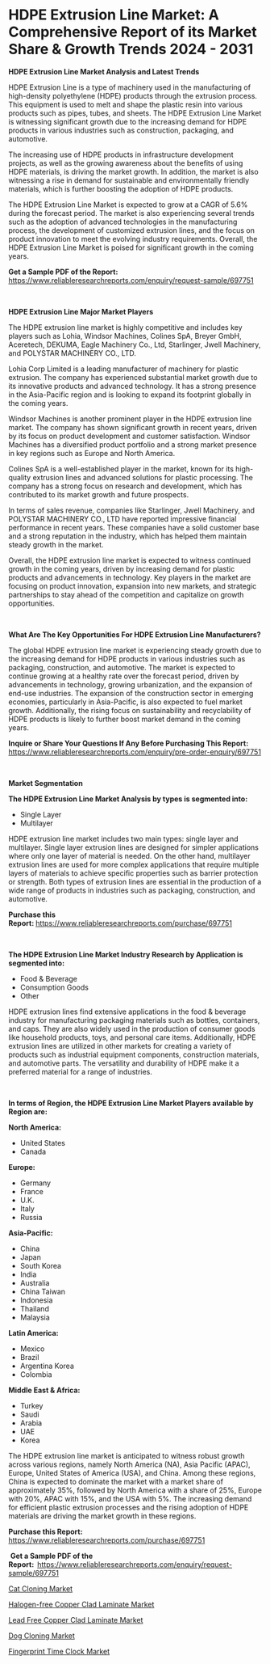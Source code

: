 <p><h1>HDPE Extrusion Line Market: A Comprehensive Report of its Market Share & Growth Trends 2024 - 2031</h1></p><p><strong>HDPE Extrusion Line Market Analysis and Latest Trends</strong></p>
<p><p>HDPE Extrusion Line is a type of machinery used in the manufacturing of high-density polyethylene (HDPE) products through the extrusion process. This equipment is used to melt and shape the plastic resin into various products such as pipes, tubes, and sheets. The HDPE Extrusion Line Market is witnessing significant growth due to the increasing demand for HDPE products in various industries such as construction, packaging, and automotive.</p><p>The increasing use of HDPE products in infrastructure development projects, as well as the growing awareness about the benefits of using HDPE materials, is driving the market growth. In addition, the market is also witnessing a rise in demand for sustainable and environmentally friendly materials, which is further boosting the adoption of HDPE products.</p><p>The HDPE Extrusion Line Market is expected to grow at a CAGR of 5.6% during the forecast period. The market is also experiencing several trends such as the adoption of advanced technologies in the manufacturing process, the development of customized extrusion lines, and the focus on product innovation to meet the evolving industry requirements. Overall, the HDPE Extrusion Line Market is poised for significant growth in the coming years.</p></p>
<p><strong>Get a Sample PDF of the Report:&nbsp;</strong> <a href="https://www.reliableresearchreports.com/enquiry/request-sample/697751">https://www.reliableresearchreports.com/enquiry/request-sample/697751</a></p>
<p>&nbsp;</p>
<p><strong>HDPE Extrusion Line Major Market Players</strong></p>
<p><p>The HDPE extrusion line market is highly competitive and includes key players such as Lohia, Windsor Machines, Colines SpA, Breyer GmbH, Aceretech, DEKUMA, Eagle Machinery Co., Ltd, Starlinger, Jwell Machinery, and POLYSTAR MACHINERY CO., LTD.</p><p>Lohia Corp Limited is a leading manufacturer of machinery for plastic extrusion. The company has experienced substantial market growth due to its innovative products and advanced technology. It has a strong presence in the Asia-Pacific region and is looking to expand its footprint globally in the coming years.</p><p>Windsor Machines is another prominent player in the HDPE extrusion line market. The company has shown significant growth in recent years, driven by its focus on product development and customer satisfaction. Windsor Machines has a diversified product portfolio and a strong market presence in key regions such as Europe and North America.</p><p>Colines SpA is a well-established player in the market, known for its high-quality extrusion lines and advanced solutions for plastic processing. The company has a strong focus on research and development, which has contributed to its market growth and future prospects.</p><p>In terms of sales revenue, companies like Starlinger, Jwell Machinery, and POLYSTAR MACHINERY CO., LTD have reported impressive financial performance in recent years. These companies have a solid customer base and a strong reputation in the industry, which has helped them maintain steady growth in the market.</p><p>Overall, the HDPE extrusion line market is expected to witness continued growth in the coming years, driven by increasing demand for plastic products and advancements in technology. Key players in the market are focusing on product innovation, expansion into new markets, and strategic partnerships to stay ahead of the competition and capitalize on growth opportunities.</p></p>
<p>&nbsp;</p>
<p><strong>What Are The Key Opportunities For HDPE Extrusion Line Manufacturers?</strong></p>
<p><p>The global HDPE extrusion line market is experiencing steady growth due to the increasing demand for HDPE products in various industries such as packaging, construction, and automotive. The market is expected to continue growing at a healthy rate over the forecast period, driven by advancements in technology, growing urbanization, and the expansion of end-use industries. The expansion of the construction sector in emerging economies, particularly in Asia-Pacific, is also expected to fuel market growth. Additionally, the rising focus on sustainability and recyclability of HDPE products is likely to further boost market demand in the coming years.</p></p>
<p><strong>Inquire or Share Your Questions If Any Before Purchasing This Report:</strong> <a href="https://www.reliableresearchreports.com/enquiry/pre-order-enquiry/697751">https://www.reliableresearchreports.com/enquiry/pre-order-enquiry/697751</a></p>
<p>&nbsp;</p>
<p><strong>Market Segmentation</strong></p>
<p><strong>The HDPE Extrusion Line Market Analysis by types is segmented into:</strong></p>
<p><ul><li>Single Layer</li><li>Multilayer</li></ul></p>
<p><p>HDPE extrusion line market includes two main types: single layer and multilayer. Single layer extrusion lines are designed for simpler applications where only one layer of material is needed. On the other hand, multilayer extrusion lines are used for more complex applications that require multiple layers of materials to achieve specific properties such as barrier protection or strength. Both types of extrusion lines are essential in the production of a wide range of products in industries such as packaging, construction, and automotive.</p></p>
<p><strong>Purchase this Report:&nbsp;</strong><a href="https://www.reliableresearchreports.com/purchase/697751">https://www.reliableresearchreports.com/purchase/697751</a></p>
<p>&nbsp;</p>
<p><strong>The HDPE Extrusion Line Market Industry Research by Application is segmented into:</strong></p>
<p><ul><li>Food & Beverage</li><li>Consumption Goods</li><li>Other</li></ul></p>
<p><p>HDPE extrusion lines find extensive applications in the food & beverage industry for manufacturing packaging materials such as bottles, containers, and caps. They are also widely used in the production of consumer goods like household products, toys, and personal care items. Additionally, HDPE extrusion lines are utilized in other markets for creating a variety of products such as industrial equipment components, construction materials, and automotive parts. The versatility and durability of HDPE make it a preferred material for a range of industries.</p></p>
<p>&nbsp;</p>
<p><strong>In terms of Region, the HDPE Extrusion Line Market Players available by Region are:</strong></p>
<p>
    <p> <strong> North America: </strong>
        <ul>
            <li>United States</li>
            <li>Canada</li>
        </ul>
        </p> 
    <p> <strong> Europe: </strong>
        <ul>
            <li>Germany</li>
            <li>France</li>
            <li>U.K.</li>
            <li>Italy</li>
            <li>Russia</li>
        </ul>
        </p> 
    <p> <strong> Asia-Pacific: </strong>
        <ul>
            <li>China</li>
            <li>Japan</li>
            <li>South Korea</li>
            <li>India</li>
            <li>Australia</li>
            <li>China Taiwan</li>
            <li>Indonesia</li>
            <li>Thailand</li>
            <li>Malaysia</li>
        </ul>
        </p> 
    <p> <strong> Latin America: </strong>
        <ul>
            <li>Mexico</li>
            <li>Brazil</li>
            <li>Argentina Korea</li>
            <li>Colombia</li>
        </ul>
        </p> 
    <p> <strong> Middle East & Africa: </strong>
        <ul>
            <li>Turkey</li>
            <li>Saudi</li>
            <li>Arabia</li>
            <li>UAE</li>
            <li>Korea</li>
        </ul>
    </p>
    </p>
<p><p>The HDPE extrusion line market is anticipated to witness robust growth across various regions, namely North America (NA), Asia Pacific (APAC), Europe, United States of America (USA), and China. Among these regions, China is expected to dominate the market with a market share of approximately 35%, followed by North America with a share of 25%, Europe with 20%, APAC with 15%, and the USA with 5%. The increasing demand for efficient plastic extrusion processes and the rising adoption of HDPE materials are driving the market growth in these regions.</p></p>
<p><strong>Purchase this Report: </strong><a href="https://www.reliableresearchreports.com/purchase/697751">https://www.reliableresearchreports.com/purchase/697751</a></p>
<p>&nbsp;<strong>Get a Sample PDF of the Report:&nbsp;&nbsp;</strong><a href="https://www.reliableresearchreports.com/enquiry/request-sample/697751">https://www.reliableresearchreports.com/enquiry/request-sample/697751</a></p>
<p><strong></strong></p>
<p><p><a href="https://medium.com/@carolclarkson766/cat-cloning-market-share-evolution-and-market-growth-trends-2024-2031-a9960f51efda">Cat Cloning Market</a></p><p><a href="https://github.com/Sherrillcrooksxa8i18ucf2m/Market-Research-Report-List-1/blob/main/halogen-free-copper-clad-laminate-market.md">Halogen-free Copper Clad Laminate Market</a></p><p><a href="https://github.com/khansimonweber1lqujlwoz15d/Market-Research-Report-List-1/blob/main/lead-free-copper-clad-laminate-market.md">Lead Free Copper Clad Laminate Market</a></p><p><a href="https://medium.com/@carolclarkson766/dog-cloning-market-the-key-to-successful-business-strategy-forecast-till-2031-93978d9e866e">Dog Cloning Market</a></p><p><a href="https://issuu.com/reportprime-2/docs/fingerprint-time-clock-market-size-2030.pptx">Fingerprint Time Clock Market</a></p></p>